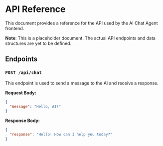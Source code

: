 # API Reference

This document provides a reference for the API used by the AI Chat Agent frontend. 

**Note**: This is a placeholder document. The actual API endpoints and data structures are yet to be defined.

## Endpoints

### `POST /api/chat`

This endpoint is used to send a message to the AI and receive a response.

**Request Body:**

```json
{
  "message": "Hello, AI!"
}
```

**Response Body:**

```json
{
  "response": "Hello! How can I help you today?"
}
```
